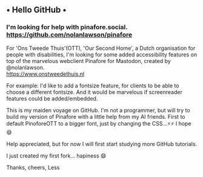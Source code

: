 ## • Hello GitHub •

### I'm looking for help with pinafore.social.<br>https://github.com/nolanlawson/pinafore


For 'Ons Tweede Thuis'(OTT), 'Our Second Home', a Dutch organisation for people with disabilities, I'm looking for some added accessibility features on top of the marvelous webclient Pinafore for Mastodon, created by @nolanlawson. <br>https://www.onstweedethuis.nl

For example: I'd like to add a fontsize feature, for clients to be able to choose a different fontsize.
And it would be marvelous if screenreader features could be added/embedded.

This is my maiden voyage on GitHub. I'm not a programmer, but will try to build my version of Pinafore with a little help from my AI friends.
First to default PinoforeOTT to a bigger font, just by changing the CSS...⚡⚡ I hope 😄

Help appreciated, but for now I will first start studying more GitHub tutorials.

I just created my first fork... hapiness 😄

Thanks, cheers, Less


<!--
**audiovisualist/audiovisualist** is a ✨ _special_ ✨ repository because its `README.md` (this file) appears on your GitHub profile.

Here are some ideas to get you started:

- 🔭 I’m currently working on ...
- 🌱 I’m currently learning ...
- 👯 I’m looking to collaborate on ...
- 🤔 I’m looking for help with ...
- 💬 Ask me about ...
- 📫 How to reach me: ...
- 😄 Pronouns: ...
- ⚡ Fun fact: ...
-->
